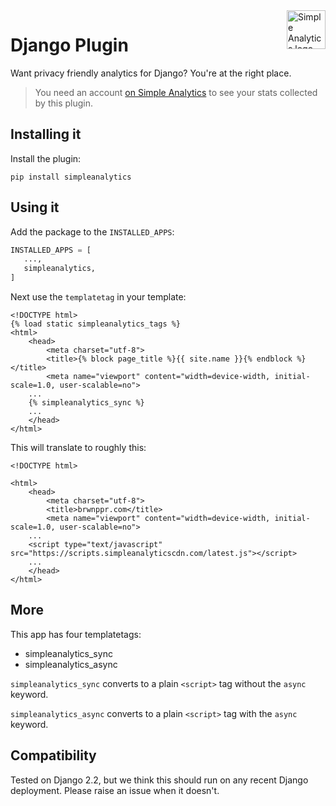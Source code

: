 <a href="https://www.simpleanalytics.com/?ref=github.com/simpleanalytics/django-plugin">
  <img src="https://assets.simpleanalytics.com/images/logos/logo-github-readme.png" alt="Simple Analytics logo" align="right" height="62" />
</a>

# Django Plugin

Want privacy friendly analytics for Django? You're at the right place.

> You need an account [on Simple Analytics](https://www.simpleanalytics.com) to see your stats collected by this plugin.

## Installing it

Install the plugin:

`pip install simpleanalytics`

## Using it

Add the package to the `INSTALLED_APPS`:
```python
INSTALLED_APPS = [
   ...,
   simpleanalytics,
]
```

Next use the `templatetag` in your template:

```
<!DOCTYPE html>
{% load static simpleanalytics_tags %}
<html>
	<head>
		<meta charset="utf-8">
		<title>{% block page_title %}{{ site.name }}{% endblock %}</title>
		<meta name="viewport" content="width=device-width, initial-scale=1.0, user-scalable=no">
    ...
    {% simpleanalytics_sync %}
    ...
    </head>
</html>
```

This will translate to roughly this:
```
<!DOCTYPE html>

<html>
	<head>
		<meta charset="utf-8">
		<title>brwnppr.com</title>
		<meta name="viewport" content="width=device-width, initial-scale=1.0, user-scalable=no">
    ...
    <script type="text/javascript" src="https://scripts.simpleanalyticscdn.com/latest.js"></script>
    ...
    </head>
</html>
```

## More

This app has four templatetags:

- simpleanalytics_sync
- simpleanalytics_async

`simpleanalytics_sync` converts to a plain `<script>` tag without the `async`
keyword.

`simpleanalytics_async` converts to a plain `<script>` tag with the `async`
keyword.

## Compatibility

Tested on Django 2.2, but we think this should run on any recent Django 
deployment. Please raise an issue when it doesn't.


